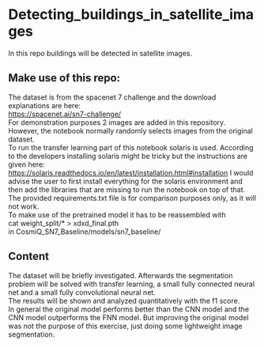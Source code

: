 # Detecting_buildings_in_satellite_images

In this repo buildings will be detected in satellite images.  

## Make use of this repo:
The dataset is from the spacenet 7 challenge and the download explanations are here:  
https://spacenet.ai/sn7-challenge/  
For demonstration purposes 2 images are added in this repository. However, the notebook normally randomly selects images from the original dataset.  
To run the transfer learning part of this notebook solaris is used. According to the developers installing solaris might be tricky but the instructions are given here:  
https://solaris.readthedocs.io/en/latest/installation.html#installation 
I would advise the user to first install everything for the solaris environment and then add the libraries that are missing to run the notebook on top of that. The provided requirements.txt file is for comparison purposes only, as it will not work.  
To make use of the pretrained model it has to be reassembled with  
cat weight_split/* > xdxd_final.pth  
in CosmiQ_SN7_Baseline/models/sn7_baseline/

## Content
The dataset will be briefly investigated. Afterwards the segmentation problem will be solved with transfer learning, a small fully connected neural net and a small fully convolutional neural net.  
The results will be shown and analyzed quantitatively with the f1 score.  
In general the original model performs better than the CNN model and the CNN model outperforms the FNN model. But improving the original model was not the purpose of this exercise, just doing some lightweight image segmentation.  
